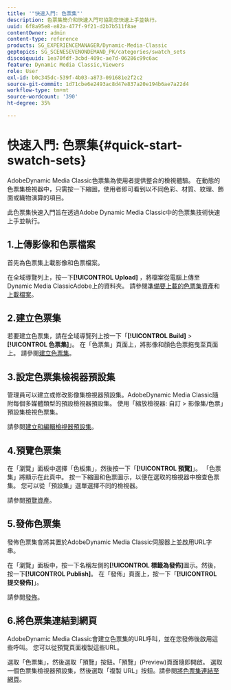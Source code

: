 ```yaml
---
title: '"快速入門: 色票集"'
description: 色票集簡介和快速入門可協助您快速上手並執行。
uuid: 6f8a95e8-e82a-477f-9f21-d2b7b511f8ae
contentOwner: admin
content-type: reference
products: SG_EXPERIENCEMANAGER/Dynamic-Media-Classic
geptopics: SG_SCENESEVENONDEMAND_PK/categories/swatch_sets
discoiquuid: 1ea70fdf-3cbd-409c-ae7d-06286c99c6ac
feature: Dynamic Media Classic,Viewers
role: User
exl-id: b0c345dc-539f-4b03-a873-091681e2f2c2
source-git-commit: 1d71cbe6e2493ac8d47e837a20e194b6ae7a22d4
workflow-type: tm+mt
source-wordcount: '390'
ht-degree: 35%

---
```


# 快速入門: 色票集{#quick-start-swatch-sets}

AdobeDynamic Media Classic色票集為使用者提供整合的檢視體驗。 在動態的色票集檢視器中，只需按一下縮圖，使用者即可看到以不同色彩、材質、紋理、飾面或織物演算的項目。

此色票集快速入門旨在透過Adobe Dynamic Media Classic中的色票集技術快速上手並執行。

## 1.上傳影像和色票檔案

首先為色票集上載影像和色票檔案。

在全域導覽列上，按一下&#x200B;**[!UICONTROL Upload]** ，將檔案從電腦上傳至Dynamic Media ClassicAdobe上的資料夾。 請參閱[準備要上載的色票集資產](preparing-swatch-set-assets-upload.md#preparing-swatch-set-assets-for-upload)和[上載檔案](uploading-files.md#uploading-your-files)。

## 2.建立色票集

若要建立色票集，請在全域導覽列上按一下「**[!UICONTROL Build]** > **[!UICONTROL 色票集]**」。 在「色票集」頁面上，將影像和顏色色票拖曳至頁面上。 請參閱[建立色票集](creating-swatch-set.md#creating-a-swatch-set)。

## 3.設定色票集檢視器預設集

管理員可以建立或修改影像集檢視器預設集。AdobeDynamic Media Classic隨附每個多媒體類型的預設檢視器預設集。 使用「縮放檢視器: 自訂 > 影像集/色票」預設集檢視色票集。

請參閱[建立和編輯檢視器預設集](application-setup.md#adding-and-editing-viewer-presets)。

## 4.預覽色票集

在「瀏覽」面板中選擇「色板集」，然後按一下「**[!UICONTROL 預覽]**」。 「色票集」將顯示在此頁中。 按一下縮圖和色票圖示，以便在選取的檢視器中檢查色票集。 您可以從「預設集」選單選擇不同的檢視器。

請參閱[預覽資產](previewing-asset.md#previewing-an-asset)。

## 5.發佈色票集

發佈色票集會將其置於AdobeDynamic Media Classic伺服器上並啟用URL字串。

在「瀏覽」面板中，按一下名稱左側的&#x200B;**[!UICONTROL 標籤為發佈]**&#x200B;圖示。然後，按一下&#x200B;**[!UICONTROL Publish]**。 在「發佈」頁面上，按一下「**[!UICONTROL 提交發佈]**」。

請參閱[發佈](publishing-files.md#publishing-files)。

## 6.將色票集連結到網頁

AdobeDynamic Media Classic會建立色票集的URL呼叫，並在您發佈後啟用這些呼叫。 您可以從預覽頁面複製這些URL。

選取「色票集」，然後選取「預覽」按鈕。「預覽」(Preview)頁面隨即開啟。 選取一個色票集檢視器預設集，然後選取「複製 URL」按鈕。請參閱[將色票集連結至網頁](linking-swatch-set-web-page.md#linking-a-swatch-set-to-a-web-page)。
